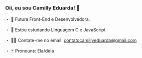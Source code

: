 ### Oii, eu sou Camilly Eduarda! 👋

・ 🎨 Futura Front-End e Desenvolvedora.

・ 👾 Estou estudando Linguagem C e JavaScript

・ 🐱‍💻 Contate-me no email: contatocamillyeduarda@gmail.com

・ 🃏 Pronouns: Ela/dela

